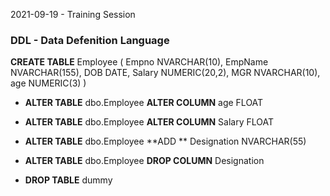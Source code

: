 
2021-09-19 - Training Session
### DDL - Data Defenition Language

**CREATE TABLE** Employee (
   Empno NVARCHAR(10),
   EmpName NVARCHAR(155),
   DOB DATE,
   Salary NUMERIC(20,2),
   MGR NVARCHAR(10),
   age NUMERIC(3)
)


- **ALTER TABLE** dbo.Employee
 **ALTER COLUMN** age FLOAT

- **ALTER TABLE** dbo.Employee
 **ALTER COLUMN** Salary FLOAT

- **ALTER TABLE** dbo.Employee
 **ADD ** Designation NVARCHAR(55)

- **ALTER TABLE** dbo.Employee
 **DROP COLUMN** Designation


- **DROP TABLE** dummy
